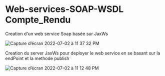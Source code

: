 # Web-services-SOAP-WSDL Compte_Rendu
 Creation d'un web service Soap basée sur JaxWs
 
 ![Capture d’écran 2022-07-02 à 11 37 32 PM](https://user-images.githubusercontent.com/102439475/177018005-506a5df4-4515-485b-8841-f394ef15938a.png)
  
  Creation du server JaxWs pour deployer le web service en se basant sur la endPoint et la methode publish
  
![Capture d’écran 2022-07-02 à 11 12 48 PM](https://user-images.githubusercontent.com/102439475/177018054-79f5effe-d194-4dba-9e3e-9076ba8dbb0a.png)
